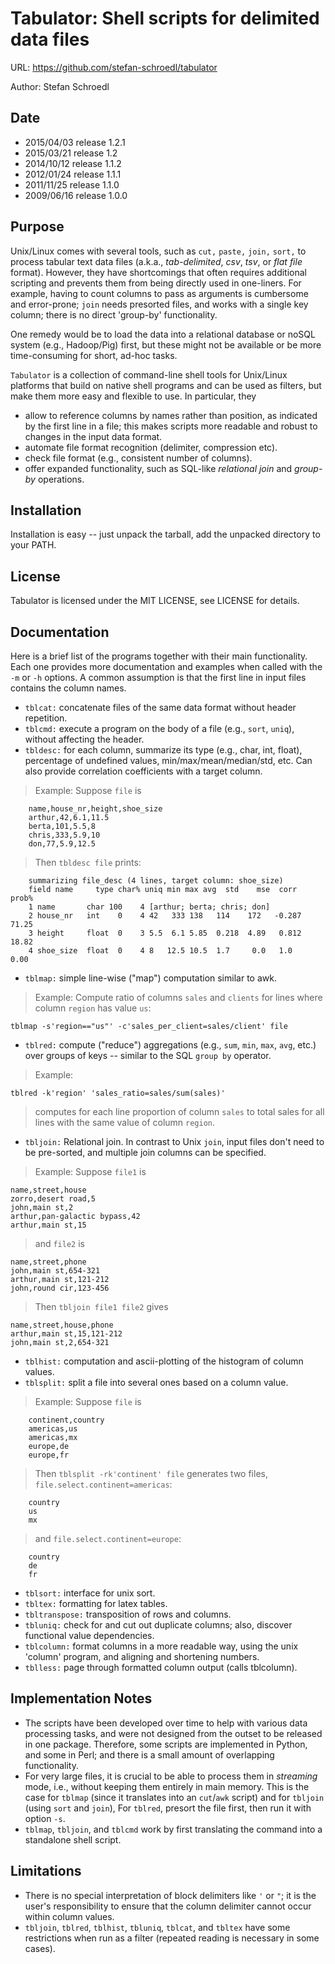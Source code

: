 # Tabulator: Shell scripts for delimited data files

URL: https://github.com/stefan-schroedl/tabulator

Author: Stefan Schroedl

## Date
* 2015/04/03 release 1.2.1
* 2015/03/21 release 1.2
* 2014/10/12 release 1.1.2
* 2012/01/24 release 1.1.1
* 2011/11/25 release 1.1.0
* 2009/06/16 release 1.0.0


## Purpose


Unix/Linux comes with several tools, such as `cut,` `paste,` `join,` `sort,` to
process tabular text data files (a.k.a., *tab-delimited*, *csv*, *tsv*,
or *flat file* format). However, they have shortcomings that often requires
additional scripting and prevents them from being directly used in one-liners.
For example, having to count columns to pass as arguments is cumbersome and
error-prone; `join` needs presorted files, and works with a single key column;
there is no direct 'group-by' functionality.

One remedy would be to load the data into a relational database or noSQL system
(e.g., Hadoop/Pig) first, but these might not be available or be more
time-consuming for short, ad-hoc tasks.

`Tabulator` is a collection of command-line shell tools for Unix/Linux platforms
that build on native shell programs and can be used as filters, but make them more
easy and flexible to use. In particular, they

* allow to reference columns by names rather than position, as indicated by the
  first line in a file; this makes scripts more readable and robust to changes
  in the input data format.
* automate file format recognition (delimiter, compression etc).
* check file format (e.g., consistent number of columns).
* offer expanded functionality, such as SQL-like *relational join* and *group-by*
  operations.

## Installation

Installation is easy -- just unpack the tarball, add the unpacked directory to
your PATH.

## License

Tabulator is licensed under the MIT LICENSE, see LICENSE for details.

## Documentation

Here is a brief list of the programs together with their main functionality.
Each one provides more documentation and examples when called with the `-m` or
`-h` options. A common assumption is that the first line in input files contains
the column names.

* `tblcat:` concatenate files of the same data format without header repetition.
* `tblcmd:` execute a program on the body of a file (e.g., `sort`, `uniq`),
  without affecting the header.
* `tbldesc:` for each column, summarize its type (e.g., char, int, float),
  percentage of undefined values, min/max/mean/median/std, etc. Can also provide
  correlation coefficients with a target column.

> Example: Suppose `file` is

        name,house_nr,height,shoe_size
        arthur,42,6.1,11.5
        berta,101,5.5,8
        chris,333,5.9,10
        don,77,5.9,12.5

> Then `tbldesc file` prints:

        summarizing file_desc (4 lines, target column: shoe_size)
        field name     type char% uniq min max avg  std    mse  corr   prob%
        1 name       char 100    4 [arthur; berta; chris; don]
        2 house_nr   int    0    4 42   333 138   114    172   -0.287 71.25
        3 height     float  0    3 5.5  6.1 5.85  0.218  4.89   0.812 18.82
        4 shoe_size  float  0    4 8   12.5 10.5  1.7     0.0   1.0    0.00

* `tblmap:` simple line-wise ("map") computation similar to awk.

> Example: Compute ratio of columns `sales` and `clients` for lines where column
  `region` has value `us`:

    tblmap -s'region=="us"' -c'sales_per_client=sales/client' file

* `tblred:` compute ("reduce") aggregations (e.g., `sum`, `min`, `max`, `avg`,
   etc.) over groups of keys -- similar to the SQL `group by` operator.

> Example:

    tblred -k'region' 'sales_ratio=sales/sum(sales)'
> computes for each line proportion of column `sales` to total sales for all
> lines with the same value of column `region`.

* `tbljoin:` Relational join. In contrast to Unix `join`, input files don't
  need to be pre-sorted, and multiple join columns can be specified.

> Example: Suppose `file1` is

    name,street,house
    zorro,desert road,5
    john,main st,2
    arthur,pan-galactic bypass,42
    arthur,main st,15

> and `file2` is

    name,street,phone
    john,main st,654-321
    arthur,main st,121-212
    john,round cir,123-456

> Then `tbljoin file1 file2` gives

    name,street,house,phone
    arthur,main st,15,121-212
    john,main st,2,654-321

* `tblhist:` computation and ascii-plotting of the histogram of column values.
* `tblsplit:` split a file into several ones based on a column value.

> Example: Suppose `file` is

        continent,country
        americas,us
        americas,mx
        europe,de
        europe,fr

> Then `tblsplit -rk'continent' file` generates two files,
> `file.select.continent=americas`:

        country
        us
        mx
> and `file.select.continent=europe`:

        country
        de
        fr

* `tblsort:` interface for unix sort.
* `tbltex:` formatting for latex tables.
* `tbltranspose:` transposition of rows and columns.
* `tbluniq:` check for and cut out duplicate columns; also, discover functional
     value dependencies.
* `tblcolumn:` format columns in a more readable way, using the unix 'column'
     program, and aligning and shortening numbers.
* `tblless:` page through formatted column output (calls tblcolumn).

## Implementation Notes

* The scripts have been developed over time to help with various data
  processing tasks, and were not designed from the outset to be released in one
  package. Therefore, some scripts are implemented in Python, and some in Perl;
  and there is a small amount of overlapping functionality.
* For very large files, it is crucial to be able to process them in *streaming*
  mode, i.e., without keeping them entirely in main memory. This is the case for
  `tblmap` (since it translates into an `cut`/`awk` script) and for `tbljoin`
  (using `sort` and `join`), For `tblred`, presort the file first, then run it
  with option `-s`.
* `tblmap`, `tbljoin`, and `tblcmd` work by first translating the command into
  a standalone shell script.

## Limitations

* There is no special interpretation of block delimiters like `'` or `"`; it is
  the user's responsibility to ensure that the column delimiter cannot occur
  within column values.
* `tbljoin`, `tblred`, `tblhist`, `tbluniq`, `tblcat`, and `tbltex` have some
  restrictions when run as a filter (repeated reading is necessary in some cases).
